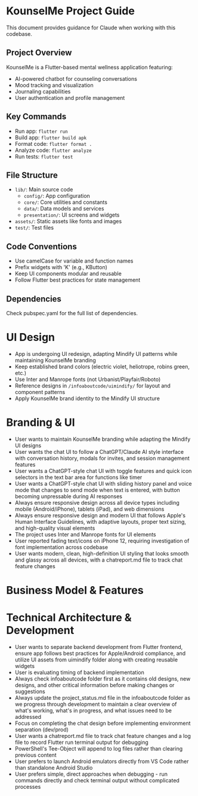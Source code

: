 # KounselMe Project Guide

This document provides guidance for Claude when working with this codebase.

## Project Overview
KounselMe is a Flutter-based mental wellness application featuring:
- AI-powered chatbot for counseling conversations
- Mood tracking and visualization
- Journaling capabilities
- User authentication and profile management

## Key Commands
- Run app: `flutter run`
- Build app: `flutter build apk`
- Format code: `flutter format .`
- Analyze code: `flutter analyze`
- Run tests: `flutter test`

## File Structure
- `lib/`: Main source code
  - `config/`: App configuration
  - `core/`: Core utilities and constants
  - `data/`: Data models and services
  - `presentation/`: UI screens and widgets
- `assets/`: Static assets like fonts and images
- `test/`: Test files

## Code Conventions
- Use camelCase for variable and function names
- Prefix widgets with 'K' (e.g., KButton)
- Keep UI components modular and reusable
- Follow Flutter best practices for state management

## Dependencies
Check pubspec.yaml for the full list of dependencies.

# UI Design
- App is undergoing UI redesign, adapting Mindify UI patterns while maintaining KounselMe branding
- Keep established brand colors (electric violet, heliotrope, robins green, etc.)
- Use Inter and Manrope fonts (not Urbanist/Playfair/Roboto)
- Reference designs in `/infoaboutcode/uimindify/` for layout and component patterns
- Apply KounselMe brand identity to the Mindify UI structure

# Branding & UI
- User wants to maintain KounselMe branding while adapting the Mindify UI designs
- User wants the chat UI to follow a ChatGPT/Claude AI style interface with conversation history, modals for invites, and session management features
- User wants a ChatGPT-style chat UI with toggle features and quick icon selectors in the text bar area for functions like timer
- User wants a ChatGPT-style chat UI with sliding history panel and voice mode that changes to send mode when text is entered, with button becoming unpressable during AI responses
- Always ensure responsive design across all device types including mobile (Android/iPhone), tablets (iPad), and web dimensions
- Always ensure responsive design and modern UI that follows Apple's Human Interface Guidelines, with adaptive layouts, proper text sizing, and high-quality visual elements
- The project uses Inter and Manrope fonts for UI elements
- User reported fading text/icons on iPhone 12, requiring investigation of font implementation across codebase
- User wants modern, clean, high-definition UI styling that looks smooth and glassy across all devices, with a chatreport.md file to track chat feature changes

# Business Model & Features


# Technical Architecture & Development
- User wants to separate backend development from Flutter frontend, ensure app follows best practices for Apple/Android compliance, and utilize UI assets from uimindify folder along with creating reusable widgets
- User is evaluating timing of backend implementation
- Always check infoaboutcode folder first as it contains old designs, new designs, and other critical information before making changes or suggestions
- Always update the project_status.md file in the infoaboutcode folder as we progress through development to maintain a clear overview of what's working, what's in progress, and what issues need to be addressed
- Focus on completing the chat design before implementing environment separation (dev/prod)
- User wants a chatreport.md file to track chat feature changes and a log file to record Flutter run terminal output for debugging
- PowerShell's Tee-Object will append to log files rather than clearing previous content
- User prefers to launch Android emulators directly from VS Code rather than standalone Android Studio
- User prefers simple, direct approaches when debugging - run commands directly and check terminal output without complicated processes